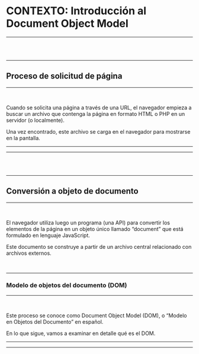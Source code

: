 # **CONTEXTO: Introducción al Document Object Model**

---

<br>
<br>

---

## **Proceso de solicitud de página**

---

<br>

Cuando se solicita una página a través de una URL, el navegador empieza a buscar un archivo que contenga la página en formato HTML o PHP en un servidor (o localmente).

Una vez encontrado, este archivo se carga en el navegador para mostrarse en la pantalla.

---
---

<br>
<br>

---

## **Conversión a objeto de documento**

---

<br>

El navegador utiliza luego un programa (una API) para convertir los elementos de la página en un objeto único llamado “document” que está formulado en lenguaje JavaScript.

Este documento se construye a partir de un archivo central relacionado con archivos externos.

<br>

---

### **Modelo de objetos del documento (DOM)**

---

<br>

Este proceso se conoce como Document Object Model (DOM), o “Modelo en Objetos del Documento” en español.

En lo que sigue, vamos a examinar en detalle qué es el DOM.

---

---